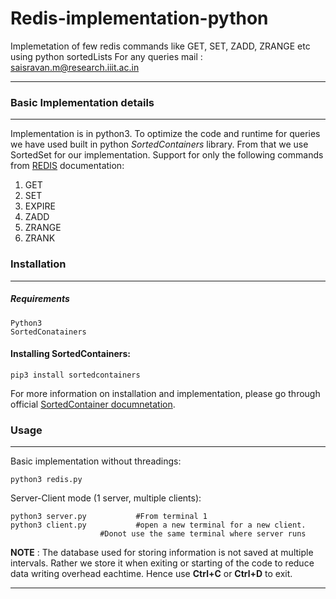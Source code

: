 # Redis-implementation-python
Implemetation of few redis commands like GET, SET, ZADD, ZRANGE etc using python sortedLists
For any queries mail : saisravan.m@research.iiit.ac.in

---------------------
### Basic Implementation details
-------------
Implementation is in python3. To optimize the code and runtime for queries we have used built in python *SortedContainers* library. From that we use SortedSet for our implementation.
Support for only the following commands from [REDIS](https://redis.io/commands) documentation: 
1. GET  
2. SET
3. EXPIRE
4. ZADD
5. ZRANGE
6. ZRANK


### Installation
--------------
##### Requirements
```
Python3
SortedConatainers
```

#### Installing SortedContainers:
```
pip3 install sortedcontainers
```
For more information on installation and implementation, please go through official [SortedContainer documnetation](http://www.grantjenks.com/docs/sortedcontainers/).

### Usage
-----------
Basic implementation without threadings:
```
python3 redis.py
```
Server-Client mode (1 server, multiple clients):
```
python3 server.py			#From terminal 1
python3 client.py			#open a new terminal for a new client.
					#Donot use the same terminal where server runs
```
**NOTE** : The database used for storing information is not saved at multiple intervals. Rather we store it when exiting or starting of the code to reduce data writing overhead eachtime. Hence use **Ctrl+C** or **Ctrl+D** to exit.

---------
